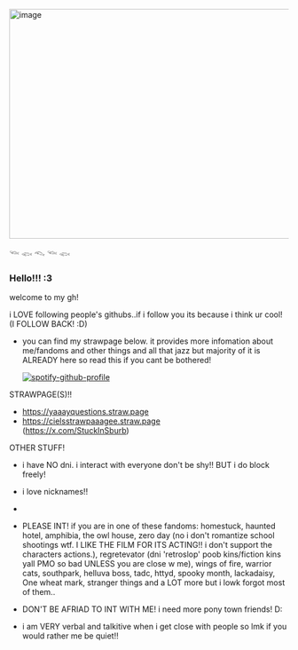 [<img width="736" height="414" alt="image" src="https://github.com/user-attachments/assets/7d0b2b0c-e43b-436b-b6b2-94e2d6103adf" />](https://i.ytimg.com/vi/MK_VGRNGQ-k/maxresdefault.jpg)


𓆝 𓆟 𓆞 𓆝 𓆟

### Hello!!! :3
welcome to my gh! 

i LOVE following people's githubs..if i follow you its because i think ur cool! (I FOLLOW BACK! :D)

- you can find my strawpage below. it provides more infomation about me/fandoms and other things and all that jazz but majority of it is ALREADY here so read this if you cant be bothered!


  [![spotify-github-profile](https://spotify-github-profile.kittinanx.com/api/view?uid=31u3stiobril2k26hbegbae2ej6m&cover_image=true&theme=default&show_offline=false&background_color=121212&interchange=false&profanity=false)](https://github.com/kittinan/spotify-github-profile)

STRAWPAGE(S)!! 
- https://yaaayquestions.straw.page 
- https://cielsstrawpaaagee.straw.page
<br>(https://x.com/StuckInSburb)


OTHER STUFF!
- i have NO dni. i interact with everyone don't be shy!! BUT i do block freely!

- i love nicknames!!
- 
- PLEASE INT! if you are in one of these fandoms: homestuck, haunted hotel, amphibia, the owl house, zero day (no i don't romantize school shootings wtf. I LIKE THE FILM FOR ITS ACTING!! i don't support the characters actions.), regretevator (dni 'retroslop' poob kins/fiction kins yall PMO so bad UNLESS you are close w me), wings of fire, warrior cats, southpark, helluva boss, tadc, httyd, spooky month, lackadaisy, One wheat mark, stranger things and a LOT more but i lowk forgot most of them..

- DON'T BE AFRIAD TO INT WITH ME! i need more pony town friends! D:

- i am VERY verbal and talkitive when i get close with people so lmk if you would rather me be quiet!!






